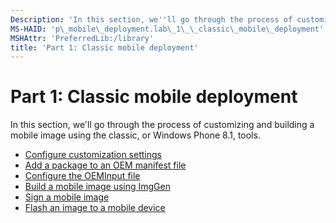```yaml
---
Description: 'In this section, we''ll go through the process of customizing and building a mobile image using the classic, or Windows Phone 8.1, tools.'
MS-HAID: 'p\_mobile\_deployment.lab\_1\_\_classic\_mobile\_deployment'
MSHAttr: 'PreferredLib:/library'
title: 'Part 1: Classic mobile deployment'
---
```


# Part 1: Classic mobile deployment


In this section, we'll go through the process of customizing and building a mobile image using the classic, or Windows Phone 8.1, tools.

-   [Configure customization settings](configure-customization-settings.md)
-   [Add a package to an OEM manifest file](add-a-package-to-an-oem-manifest-file.md)
-   [Configure the OEMInput file](configure-the-oeminput-file.md)
-   [Build a mobile image using ImgGen](build-a-customized-mobile-image-using-imggen.md)
-   [Sign a mobile image](sign-a-mobile-image.md)
-   [Flash an image to a mobile device](flash-an-image-to-a-mobile-device.md)

 

 




